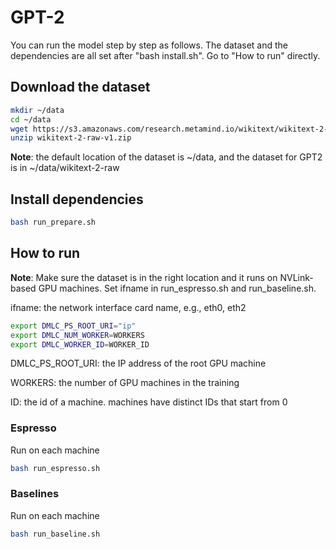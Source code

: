 # GPT-2

You can run the model step by step as follows. 
The dataset and the dependencies are all set after "bash install.sh". 
Go to "How to run" directly.

## Download the dataset
```bash
mkdir ~/data
cd ~/data
wget https://s3.amazonaws.com/research.metamind.io/wikitext/wikitext-2-raw-v1.zip
unzip wikitext-2-raw-v1.zip
```
**Note**: the default location of the dataset is ~/data, and the dataset for GPT2 is in ~/data/wikitext-2-raw


## Install dependencies
```bash
bash run_prepare.sh
```

## How to run
**Note**: Make sure the dataset is in the right location and it runs on NVLink-based GPU machines.
Set ifname in run_espresso.sh and run_baseline.sh.

ifname: the network interface card name, e.g., eth0, eth2

```bash
export DMLC_PS_ROOT_URI="ip"
export DMLC_NUM_WORKER=WORKERS
export DMLC_WORKER_ID=WORKER_ID
```

DMLC_PS_ROOT_URI: the IP address of the root GPU machine

WORKERS: the number of GPU machines in the training

ID: the id of a machine. machines have distinct IDs that start from 0


### Espresso
Run on each machine
```bash
bash run_espresso.sh
```

### Baselines
Run on each machine
```bash
bash run_baseline.sh
``` 